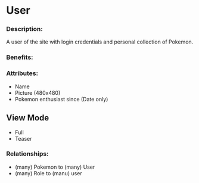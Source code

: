 # User

### Description:

A user of the site with login credentials and personal collection of Pokemon.

### Benefits:

### Attributes:

* Name
* Picture (480x480)
* Pokemon enthusiast since (Date only)

## View Mode

* Full
* Teaser

### Relationships:

* (many) Pokemon to (many) User
* (many) Role to (manu) user

